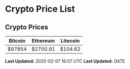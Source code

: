 # Crypto Price List

## Crypto Prices
| Bitcoin | Ethereum | Litecoin |
| ------- | -------- | -------- |
| $97854 | $2700.91 | $104.62 |
**Last Updated:** 2025-02-07 16:57 UTC
**Last Updated:** $DATE$
